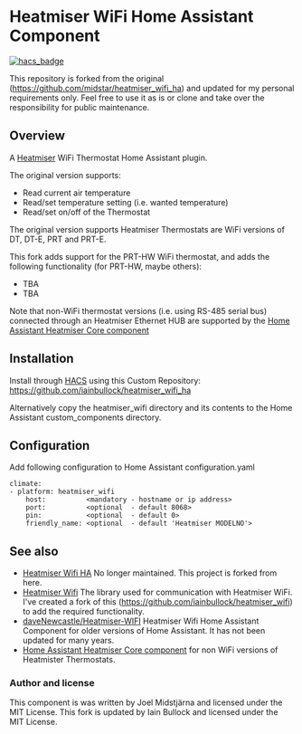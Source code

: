 # Heatmiser WiFi Home Assistant Component

[![hacs_badge](https://img.shields.io/badge/HACS-Default-orange.svg)](https://github.com/custom-components/hacs)

This repository is forked from the original (https://github.com/midstar/heatmiser_wifi_ha) and updated for my personal requirements only. Feel free to use it as is or clone 
and take over the responsibility for public maintenance.

## Overview
A [Heatmiser](http://www.heatmiser.com/) WiFi Thermostat Home Assistant plugin.

The original version supports:
* Read current air temperature
* Read/set temperature setting (i.e. wanted temperature)
* Read/set on/off of the Thermostat

The original version supports Heatmiser Thermostats are WiFi versions of DT, DT-E, PRT and PRT-E. 

This fork adds support for the PRT-HW WiFi thermostat, and adds the following functionality (for PRT-HW, maybe others):
* TBA 
* TBA

Note that non-WiFi thermostat versions (i.e. using RS-485 serial bus) 
connected through an Heatmiser Ethernet HUB are supported by the
[Home Assistant Heatmiser Core component](https://www.home-assistant.io/integrations/heatmiser/)

## Installation
Install through [HACS](https://hacs.xyz/) using this Custom Repository: https://github.com/iainbullock/heatmiser_wifi_ha

Alternatively copy the heatmiser_wifi directory and its contents to the 
Home Assistant custom_components directory.

## Configuration
Add following configuration to Home Assistant configuration.yaml

    climate:
    - platform: heatmiser_wifi
        host:          <mandatory - hostname or ip address>
        port:          <optional  - default 8068>
        pin:           <optional  - default 0>
        friendly_name: <optional  - default 'Heatmiser MODELNO'>
  
## See also
* [Heatmiser Wifi HA](https://github.com/midstar/heatmiser_wifi_ha) No longer maintained. This project is forked from here. 
* [Heatmiser Wifi](https://github.com/midstar/heatmiser_wifi) The library used for communication with Heatmiser WiFi. I've created a fork of this (https://github.com/iainbullock/heatmiser_wifi) to add the required functionality.
* [daveNewcastle/Heatmiser-WIFI](https://github.com/daveNewcastle/Heatmiser-WIFI) Heatmiser Wifi Home Assistant Component for older versions of Home Assistant. It has not been updated for many years.
* [Home Assistant Heatmiser Core component](https://www.home-assistant.io/integrations/heatmiser/) for non WiFi versions of Heatmister Thermostats.
 
### Author and license
This component is was written by Joel Midstjärna and licensed under the MIT License. This fork is updated by Iain Bullock and licensed under the MIT License.
